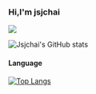 ### Hi,I'm jsjchai 

![](https://komarev.com/ghpvc/?username=jsjchai)

![Jsjchai's GitHub stats](https://github-readme-stats.vercel.app/api?username=jsjchai&count_private=true)



#### Language

[![Top Langs](https://github-readme-stats.vercel.app/api/top-langs/?username=jsjchai&hide=html,css)](https://github.com/jsjchai)

